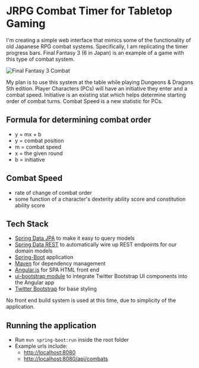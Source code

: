 JRPG Combat Timer for Tabletop Gaming
=====================================

I'm creating a simple web interface that mimics some of the functionality of old Japanese RPG combat systems. Specifically, I am replicating
the timer progress bars. Final Fantasy 3 (6 in Japan) is an example of a game with this type of combat system.

![Final Fantasy 3 Combat](https://upload.wikimedia.org/wikipedia/en/d/df/WikibattleFF6.PNG)

My plan is to use this system at the table while playing Dungeons & Dragons 5th edition. Player Characters (PCs) will have an initiative they enter
and a combat speed. Initiative is an existing stat which helps determine starting order of combat turns. Combat Speed is a new statistic for
PCs.

Formula for determining combat order
------------------------------------
- y = mx + b
- y = combat position
- m = combat speed
- x = the given round
- b = initiative

Combat Speed
------------
- rate of change of combat order
- some function of a character's dexterity ability score and constitution ability score

Tech Stack
----------
- [Spring Data JPA](http://projects.spring.io/spring-data/) to make it easy to query models
- [Spring Data REST](https://spring.io/guides/gs/accessing-data-rest/) to automatically wire up REST endpoints for our domain models
- [Spring-Boot](https://projects.spring.io/spring-boot/) application
- [Maven](https://github.com/apache/maven) for dependency management
- [Angular.js](https://angularjs.org/) for SPA HTML front end
- [ui-bootstrap module](https://angular-ui.github.io/bootstrap) to integrate Twitter Bootstrap UI components into the Angular app
- [Twitter Bootstrap](http://getbootstrap.com/2.3.2/) for base styling

No front end build system is used at this time, due to simplicity of the application.

Running the application
-----------------------
- Run `mvn spring-boot:run` inside the root folder
- Example urls include:
	- [http://localhost:8080](http://localhost:8080)
	- [http://localhost:8080/api/combats](http://localhost:8080/api/combats)
